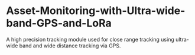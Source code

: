 # Asset-Monitoring-with-Ultra-wide-band-GPS-and-LoRa
A high precision tracking module used for close range tracking using ultra-wide band  and wide distance tracking via GPS.
